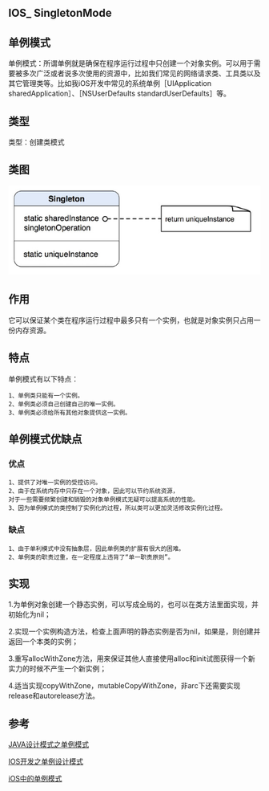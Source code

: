 ## IOS_ SingletonMode

## 单例模式
单例模式：所谓单例就是确保在程序运行过程中只创建一个对象实例。可以用于需要被多次广泛或者说多次使用的资源中，比如我们常见的网络请求类、工具类以及其它管理类等。比如我iOS开发中常见的系统单例［UIApplication sharedApplication］、［NSUserDefaults  standardUserDefaults］等。

## 类型
类型：创建类模式

## 类图
![单例模式类图](./Resource/singleton.png)

## 作用
它可以保证某个类在程序运行过程中最多只有一个实例，也就是对象实例只占用一份内存资源。

## 特点
单例模式有以下特点：
	
	1、单例类只能有一个实例。
	2、单例类必须自己创建自己的唯一实例。
	3、单例类必须给所有其他对象提供这一实例。
	
## 单例模式优缺点

### 优点
	1、提供了对唯一实例的受控访问。
	2、由于在系统内存中只存在一个对象，因此可以节约系统资源，
	对于一些需要频繁创建和销毁的对象单例模式无疑可以提高系统的性能。
	3、因为单例模式的类控制了实例化的过程，所以类可以更加灵活修改实例化过程。

### 缺点
	1、由于单利模式中没有抽象层，因此单例类的扩展有很大的困难。
	2、单例类的职责过重，在一定程度上违背了“单一职责原则”。
	

## 实现
1.为单例对象创建一个静态实例，可以写成全局的，也可以在类方法里面实现，并初始化为nil；

2.实现一个实例构造方法，检查上面声明的静态实例是否为nil，如果是，则创建并返回一个本类的实例；

3.重写allocWithZone方法，用来保证其他人直接使用alloc和init试图获得一个新实力的时候不产生一个新实例；

4.适当实现copyWithZone，mutableCopyWithZone，非arc下还需要实现release和autorelease方法。

## 参考
[JAVA设计模式之单例模式](https://blog.csdn.net/jason0539/article/details/23297037) 

[IOS开发之单例设计模式](https://www.cnblogs.com/JackieHoo/p/5050010.html)

[iOS中的单例模式](http://www.cocoachina.com/ios/20171123/21300.html)
